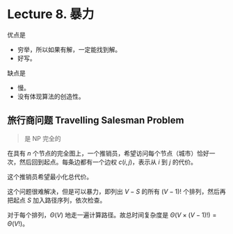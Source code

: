# Lecture 8. 暴力

优点是

* 穷举，所以如果有解，一定能找到解。
* 好写。

缺点是

* 慢。
* 没有体现算法的创造性。

## 旅行商问题 Travelling Salesman Problem

> 是 NP 完全的

在具有 $n$ 个节点的完全图上，一个推销员，希望访问每个节点（城市）恰好一次，然后回到起点。每条边都有一个边权 $c(i,j)$，表示从 $i$ 到 $j$ 的代价。

这个推销员希望最小化总代价。

这个问题很难解决，但是可以暴力，即列出 ${V} - S$ 的所有 $(V-1)!$ 个排列，然后再把起点 $S$ 加入路径序列，依次检查。

对于每个排列，$\Theta(V)$ 地走一遍计算路径。故总时间复杂度是 $\Theta(V \times (V-1)!) = \Theta(V!)$。
